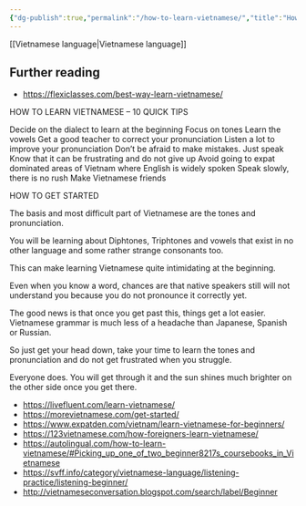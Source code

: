 ```yaml
---
{"dg-publish":true,"permalink":"/how-to-learn-vietnamese/","title":"How to learn Vietnamese","tags":["language","education","needs-work","needs-update"],"created":"2022-08-08","updated":"2022-08-08"}
---
```



[[Vietnamese language\|Vietnamese language]]

## Further reading

- <https://flexiclasses.com/best-way-learn-vietnamese/>

HOW TO LEARN VIETNAMESE – 10 QUICK TIPS

Decide on the dialect to learn at the beginning
Focus on tones
Learn the vowels
Get a good teacher to correct your pronunciation
Listen a lot to improve your pronunciation
Don’t be afraid to make mistakes. Just speak
Know that it can be frustrating and do not give up
Avoid going to expat dominated areas of Vietnam where English is widely spoken
Speak slowly, there is no rush
Make Vietnamese friends

HOW TO GET STARTED

The basis and most difficult part of Vietnamese are the tones and pronunciation.

You will be learning about Diphtones, Triphtones and vowels that exist in no other language and some rather strange consonants too.

This can make learning Vietnamese quite intimidating at the beginning.

Even when you know a word, chances are that native speakers still will not understand you because you do not pronounce it correctly yet.

The good news is that once you get past this, things get a lot easier. Vietnamese grammar is much less of a headache than Japanese, Spanish or Russian.

So just get your head down, take your time to learn the tones and pronunciation and do not get frustrated when you struggle.

Everyone does. You will get through it and the sun shines much brighter on the other side once you get there.

- <https://livefluent.com/learn-vietnamese/>
- <https://morevietnamese.com/get-started/>
- <https://www.expatden.com/vietnam/learn-vietnamese-for-beginners/>
- <https://123vietnamese.com/how-foreigners-learn-vietnamese/>
- <https://autolingual.com/how-to-learn-vietnamese/#Picking_up_one_of_two_beginner8217s_coursebooks_in_Vietnamese>
- <https://svff.info/category/vietnamese-language/listening-practice/listening-beginner/>
- <http://vietnameseconversation.blogspot.com/search/label/Beginner>
